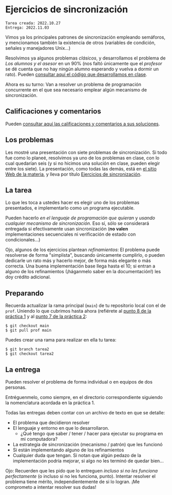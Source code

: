 # Ejercicios de sincronización

    Tarea creada: 2022.10.27
	Entrega: 2022.11.03

Vimos ya los principales patrones de sincronización empleando
semáforos, y mencionamos también la existencia de otros (variables de
condición, señales y manejadores Unix...)

Resolvimos ya algunos problemas _clásicos_, y desarrollamos el
problema de *Los alumnos y el asesor* en un 90% (nos faltó únicamente
que el *profesor* se dé cuenta que no hay ningún alumno esperando y
vuelva a dormir un rato). Pueden [consultar aquí el código que
desarrollamos en
clase](../../ejemplos_en_clase/3.Adm.Procesos/alumnos_y_asesor.py).

Ahora es su turno: Van a resolver un problema de programación
concurrente en el que sea necesario emplear algún mecanismo de
sincronización.

## Calificaciones y comentarios

Pueden [consultar aquí las calificaciones y comentarios a sus
soluciones](./revision.org).

## Los problemas

Les mostré una presentación con siete problemas de sincronización. Si
todo fue como lo planeé, resolvimos ya uno de los problemas en clase,
con lo cual quedarían seis (y si no hicimos una solución en clase,
pueden elegir entre los siete). La presentación, como todas las demás,
está en [el sitio Web de la materia](http://gwolf.sistop.org/), y
lleva por título [Ejercicios de
sincronización](http://gwolf.sistop.org/laminas/06b-ejercicios-sincronizacion.pdf).

## La tarea

Lo que les toca a ustedes hacer es elegir uno de los problemas
presentados, e implementarlo como un programa ejecutable.

Pueden hacerlo _en el lenguaje de programación que quieran_ y _usando
cualquier mecanismo de sincronización_. Eso sí, sólo se considerará
entregada si efectivamente usan sincronización (**no valen**
implementaciones secuenciales ni verificación de estado con
condicionales...)

Ojo, algunos de los ejercicios plantean _refinamientos_: El problema
puede resolverse de forma "simplista", buscando únicamente cumplirlo,
o pueden dedicarle un rato más y hacerlo mejor, de forma más
elegante o más correcta. Una buena implementación base llega hasta el
10; si entran a alguno de los refinamientos (¡háganmelo saber en la
documentación!) les doy crédito adicional.

## Preparando

Recuerda actualizar la rama principal (`main`) de tu repositorio local
con el de `prof`. Uniendo lo que cubrimos hasta ahora (refiérete al
[punto 8 de la práctica 1](../../practicas/1/README.md) y al [punto 7
de la práctica 2](../../practicas/2/README.md):

    $ git checkout main
    $ git pull prof main

Puedes crear una rama para realizar en ella tu tarea:

    $ git branch tarea2
	$ git checkout tarea2

## La entrega

Pueden resolver el problema de forma individual o en equipos de dos
personas.

Entréguenmelo, como siempre, en el directorio correspondiente
siguiendo la nomenclatura acordada en la práctica 1.

Todas las entregas deben contar con un archivo de texto en que se
detalle:

- El problema que decidieron resolver
- El lenguaje y entorno en que lo desarrollaron.
  - ¿Qué tengo que saber / tener / hacer para ejecutar su programa en
    mi computadora?
- La estrategia de sincronización (mecanismo / patrón) que les
  funcionó
- Si están implementando alguno de los refinamientos
- Cualquier duda que tengan. Si notan que algún pedazo de la
  implementación podría mejorar, si algo no les terminó de quedar
  bien...

Ojo: Recuerden que les pido que lo entreguen _incluso si no les
funciona perfectamente_ (o incluso si no les funciona,
punto). Intentar resolver el problema tiene mérito, independientemente
de si lo logran. ¡Me comprometo a intentar resolver sus dudas!
